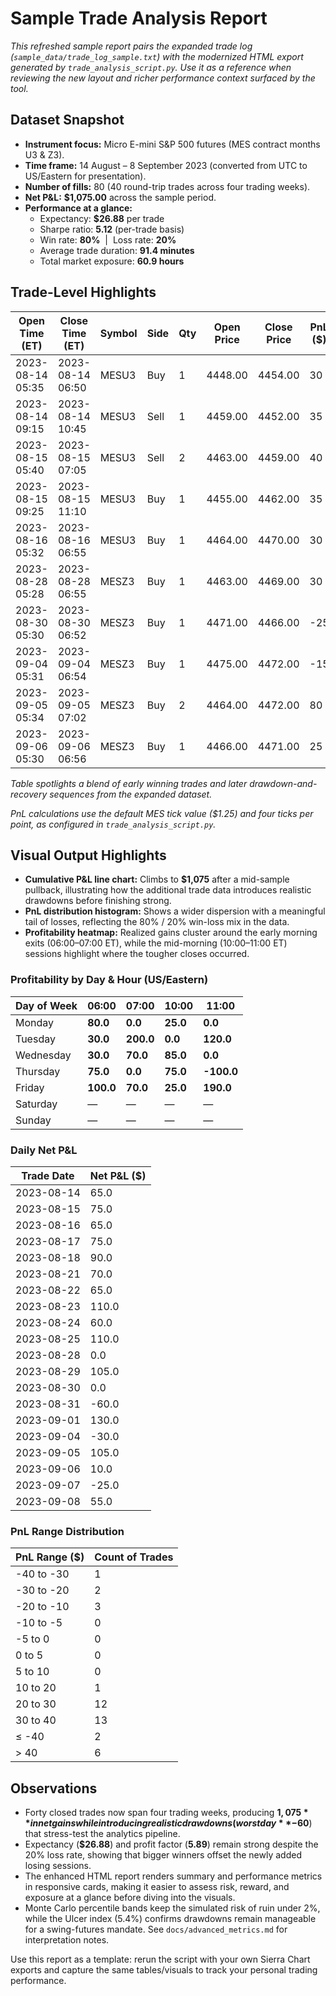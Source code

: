 # Sample Trade Analysis Report

_This refreshed sample report pairs the expanded trade log (`sample_data/trade_log_sample.txt`) with the modernized HTML export generated by `trade_analysis_script.py`. Use it as a reference when reviewing the new layout and richer performance context surfaced by the tool._

## Dataset Snapshot
- **Instrument focus:** Micro E-mini S&P 500 futures (MES contract months U3 & Z3).
- **Time frame:** 14 August – 8 September 2023 (converted from UTC to US/Eastern for presentation).
- **Number of fills:** 80 (40 round-trip trades across four trading weeks).
- **Net P&L:** **$1,075.00** across the sample period.
- **Performance at a glance:**
  - Expectancy: **$26.88** per trade
  - Sharpe ratio: **5.12** (per-trade basis)
  - Win rate: **80%** &nbsp;|&nbsp; Loss rate: **20%**
  - Average trade duration: **91.4 minutes**
  - Total market exposure: **60.9 hours**

## Trade-Level Highlights
| Open Time (ET) | Close Time (ET) | Symbol | Side | Qty | Open Price | Close Price | PnL ($) | Cumulative PnL ($) |
| --- | --- | --- | --- | --- | --- | --- | --- | --- |
| 2023-08-14 05:35 | 2023-08-14 06:50 | MESU3 | Buy  | 1 | 4448.00 | 4454.00 | 30 | 30 |
| 2023-08-14 09:15 | 2023-08-14 10:45 | MESU3 | Sell | 1 | 4459.00 | 4452.00 | 35 | 65 |
| 2023-08-15 05:40 | 2023-08-15 07:05 | MESU3 | Sell | 2 | 4463.00 | 4459.00 | 40 | 105 |
| 2023-08-15 09:25 | 2023-08-15 11:10 | MESU3 | Buy  | 1 | 4455.00 | 4462.00 | 35 | 140 |
| 2023-08-16 05:32 | 2023-08-16 06:55 | MESU3 | Buy  | 1 | 4464.00 | 4470.00 | 30 | 170 |
| 2023-08-28 05:28 | 2023-08-28 06:55 | MESZ3 | Buy  | 1 | 4463.00 | 4469.00 | 30 | 815 |
| 2023-08-30 05:30 | 2023-08-30 06:52 | MESZ3 | Buy  | 1 | 4471.00 | 4466.00 | -25 | 865 |
| 2023-09-04 05:31 | 2023-09-04 06:54 | MESZ3 | Buy  | 1 | 4475.00 | 4472.00 | -15 | 945 |
| 2023-09-05 05:34 | 2023-09-05 07:02 | MESZ3 | Buy  | 2 | 4464.00 | 4472.00 | 80 | 1,010 |
| 2023-09-06 05:30 | 2023-09-06 06:56 | MESZ3 | Buy  | 1 | 4466.00 | 4471.00 | 25 | 1,060 |

*Table spotlights a blend of early winning trades and later drawdown-and-recovery sequences from the expanded dataset.*

*PnL calculations use the default MES tick value ($1.25) and four ticks per point, as configured in `trade_analysis_script.py`.*

## Visual Output Highlights
- **Cumulative P&L line chart:** Climbs to **$1,075** after a mid-sample pullback, illustrating how the additional trade data introduces realistic drawdowns before finishing strong.
- **PnL distribution histogram:** Shows a wider dispersion with a meaningful tail of losses, reflecting the 80% / 20% win-loss mix in the data.
- **Profitability heatmap:** Realized gains cluster around the early morning exits (06:00–07:00 ET), while the mid-morning (10:00–11:00 ET) sessions highlight where the tougher closes occurred.

### Profitability by Day & Hour (US/Eastern)
| Day of Week | 06:00 | 07:00 | 10:00 | 11:00 |
| --- | --- | --- | --- | --- |
| Monday | **80.0** | **0.0** | **25.0** | **0.0** |
| Tuesday | **30.0** | **200.0** | **0.0** | **120.0** |
| Wednesday | **30.0** | **70.0** | **85.0** | **0.0** |
| Thursday | **75.0** | **0.0** | **75.0** | **-100.0** |
| Friday | **100.0** | **70.0** | **25.0** | **190.0** |
| Saturday | — | — | — | — |
| Sunday | — | — | — | — |

### Daily Net P&L
| Trade Date | Net P&L ($) |
| --- | --- |
| 2023-08-14 | 65.0 |
| 2023-08-15 | 75.0 |
| 2023-08-16 | 65.0 |
| 2023-08-17 | 75.0 |
| 2023-08-18 | 90.0 |
| 2023-08-21 | 70.0 |
| 2023-08-22 | 65.0 |
| 2023-08-23 | 110.0 |
| 2023-08-24 | 60.0 |
| 2023-08-25 | 110.0 |
| 2023-08-28 | 0.0 |
| 2023-08-29 | 105.0 |
| 2023-08-30 | 0.0 |
| 2023-08-31 | -60.0 |
| 2023-09-01 | 130.0 |
| 2023-09-04 | -30.0 |
| 2023-09-05 | 105.0 |
| 2023-09-06 | 10.0 |
| 2023-09-07 | -25.0 |
| 2023-09-08 | 55.0 |

### PnL Range Distribution
| PnL Range ($) | Count of Trades |
| --- | --- |
| -40 to -30 | 1 |
| -30 to -20 | 2 |
| -20 to -10 | 3 |
| -10 to -5 | 0 |
| -5 to 0 | 0 |
| 0 to 5 | 0 |
| 5 to 10 | 0 |
| 10 to 20 | 1 |
| 20 to 30 | 12 |
| 30 to 40 | 13 |
| ≤ -40 | 2 |
| > 40 | 6 |

## Observations
- Forty closed trades now span four trading weeks, producing **$1,075** in net gains while introducing realistic drawdowns (worst day **-$60**) that stress-test the analytics pipeline.
- Expectancy (**$26.88**) and profit factor (**5.89**) remain strong despite the 20% loss rate, showing that bigger winners offset the newly added losing sessions.
- The enhanced HTML report renders summary and performance metrics in responsive cards, making it easier to assess risk, reward, and exposure at a glance before diving into the visuals.
- Monte Carlo percentile bands keep the simulated risk of ruin under 2%, while the Ulcer index (5.4%) confirms drawdowns remain manageable for a swing-futures mandate. See `docs/advanced_metrics.md` for interpretation notes.

Use this report as a template: rerun the script with your own Sierra Chart exports and capture the same tables/visuals to track your personal trading performance.
